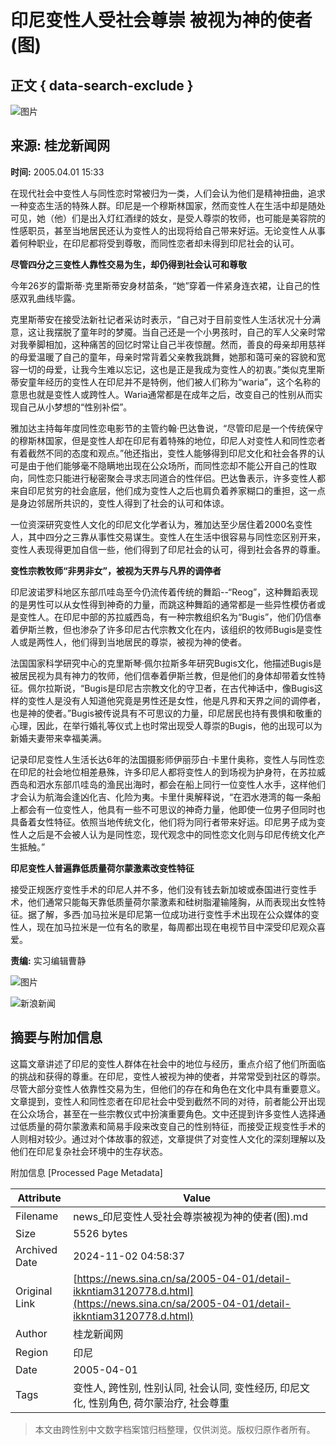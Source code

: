 # 印尼变性人受社会尊崇 被视为神的使者(图)

## 正文 { data-search-exclude }


![图片](//tva1.sinaimg.cn/crop.0.0.199.199.180/005RyDCrjw1eo3m51rgosj305k05kdg0.jpg)

## 来源: 桂龙新闻网

**时间:** 2005.04.01 15:33

在现代社会中变性人与同性恋时常被归为一类，人们会认为他们是精神扭曲，追求一种变态生活的特殊人群。印尼是一个穆斯林国家，然而变性人在生活中却是随处可见，她（他）们是出入灯红酒绿的妓女，是受人尊崇的牧师，也可能是美容院的性感职员，甚至当地居民还认为变性人的出现将给自己带来好运。无论变性人从事着何种职业，在印尼都将受到尊敬，而同性恋者却未得到印尼社会的认可。 

**尽管四分之三变性人靠性交易为生，却仍得到社会认可和尊敬** 

今年26岁的雷斯蒂·克里斯蒂安身材苗条，“她”穿着一件紧身连衣裙，让自己的性感双乳曲线毕露。 

克里斯蒂安在接受法新社记者采访时表示，“自己对于目前变性人生活状况十分满意，这让我摆脱了童年时的梦魇。当自己还是一个小男孩时，自己的军人父亲时常对我拳脚相加，这种痛苦的回忆时常让自己半夜惊醒。然而，善良的母亲却用慈祥的母爱温暖了自己的童年，母亲时常背着父亲教我跳舞，她那和蔼可亲的容貌和宽容一切的母爱，让我今生难以忘记，这也是正是我成为变性人的初衷。”类似克里斯蒂安童年经历的变性人在印尼并不是特例，他们被人们称为“waria”，这个名称的意思也就是变性人或跨性人。Waria通常都是在成年之后，改变自己的性别从而实现自己从小梦想的“性别补偿”。 

雅加达主持每年度同性恋电影节的主管约翰·巴达鲁说，“尽管印尼是一个传统保守的穆斯林国家，但是变性人却在印尼有着特殊的地位，印尼人对变性人和同性恋者有着截然不同的态度和观点。”他还指出，变性人能够得到印尼文化和社会各界的认可是由于他们能够毫不隐瞒地出现在公众场所，而同性恋却不能公开自己的性取向，同性恋只能进行秘密聚会寻求志同道合的性伴侣。巴达鲁表示，许多变性人都来自印尼贫穷的社会底层，他们成为变性人之后也肩负着养家糊口的重担，这一点是身边邻居所共识的，变性人得到了社会的认可和体谅。 

一位资深研究变性人文化的印尼文化学者认为，雅加达至少居住着2000名变性人，其中四分之三靠从事性交易谋生。变性人在生活中很容易与同性恋区别开来，变性人表现得更加自信一些，他们得到了印尼社会的认可，得到社会各界的尊重。 

**变性宗教牧师“非男非女”，被视为天界与凡界的调停者** 

印尼波诺罗科地区东部爪哇岛至今仍流传着传统的舞蹈--“Reog”，这种舞蹈表现的是男性可以从女性得到神奇的力量，而跳这种舞蹈的通常都是一些异性模仿者或是变性人。在印尼中部的苏拉威西岛，有一种宗教组织名为“Bugis”，他们仍信奉着伊斯兰教，但也渗杂了许多印尼古代宗教文化在内，该组织的牧师Bugis是变性人或是两性人，他们得到当地居民的尊崇，被视为神的使者。 

法国国家科学研究中心的克里斯琴·佩尔拉斯多年研究Bugis文化，他描述Bugis是被居民视为具有神力的牧师，他们信奉着伊斯兰教，但是他们的身体却带着女性特征。佩尔拉斯说，“Bugis是印尼古宗教文化的守卫者，在古代神话中，像Bugis这样的变性人是没有人知道他究竟是男性还是女性，他是凡界和天界之间的调停者，也是神的使者。”Bugis被传说具有不可思议的力量，印尼居民也持有畏惧和敬重的心理，因此，在举行婚礼等仪式上也时常出现受人尊崇的Bugis，他的出现可以为新婚夫妻带来幸福美满。 

记录印尼变性人生活长达6年的法国摄影师伊丽莎白·卡里什奥称，变性人与同性恋在印尼的社会地位相差悬殊，许多印尼人都将变性人的到场视为护身符，在苏拉威西岛和泗水东部爪哇岛的渔民出海时，都会在船上同行一位变性人水手，这样他们才会认为航海会逢凶化吉、化险为夷。卡里什奥解释说，“在泗水港湾的每一条船上都会有一位变性人，他具有一些不可思议的神奇力量，他即使一位男子但同时也具备着女性特征。依照当地传统文化，他们将为同行者带来好运。印尼男子成为变性人之后是不会被人认为是同性恋，现代观念中的同性恋文化则与印尼传统文化产生抵触。” 

**印尼变性人普遍靠低质量荷尔蒙激素改变性特征** 

接受正规医疗变性手术的印尼人并不多，他们没有钱去新加坡或泰国进行变性手术，他们通常只能每天靠低质量荷尔蒙激素和硅树脂灌输隆胸，从而表现出女性特征。据了解，多西·加马拉米是印尼第一位成功进行变性手术出现在公众媒体的变性人，现在加马拉米是一位有名的歌星，每周都出现在电视节目中深受印尼观众喜爱。 

**责编:** 实习编辑曹静

![图片](//n.sinaimg.cn/default/2fb77759/20151125/320X320.png)

![新浪新闻](https://n.sinaimg.cn/default/80905340/20200331/sinalogo.png)

## 摘要与附加信息

<!-- tcd_abstract -->
这篇文章讲述了印尼的变性人群体在社会中的地位与经历，重点介绍了他们所面临的挑战和获得的尊重。在印尼，变性人被视为神的使者，并常常受到社区的尊崇。尽管大部分变性人依靠性交易为生，但他们的存在和角色在文化中具有重要意义。文章提到，变性人和同性恋者在印尼社会中受到截然不同的对待，前者能公开出现在公众场合，甚至在一些宗教仪式中扮演重要角色。文中还提到许多变性人选择通过低质量的荷尔蒙激素和简易手段来改变自己的性别特征，而接受正规变性手术的人则相对较少。通过对个体故事的叙述，文章提供了对变性人文化的深刻理解以及他们在印尼复杂社会环境中的生存状态。
<!-- tcd_abstract_end -->

附加信息 [Processed Page Metadata]

| Attribute       | Value                                  |
|-----------------|----------------------------------------|
| Filename        | news_印尼变性人受社会尊崇被视为神的使者(图).md                             |
| Size            | 5526 bytes                           |
| Archived Date   | 2024-11-02 04:58:37                             |
| Original Link   | [https://news.sina.cn/sa/2005-04-01/detail-ikkntiam3120778.d.html](https://news.sina.cn/sa/2005-04-01/detail-ikkntiam3120778.d.html)                       |
| Author          | 桂龙新闻网                               |
| Region          | 印尼                               |
| Date            | 2005-04-01                                 |
| Tags            | 变性人, 跨性别, 性别认同, 社会认同, 变性经历, 印尼文化, 性别角色, 荷尔蒙治疗, 社会尊重                                 |
>
> 本文由跨性别中文数字档案馆归档整理，仅供浏览。版权归原作者所有。
>